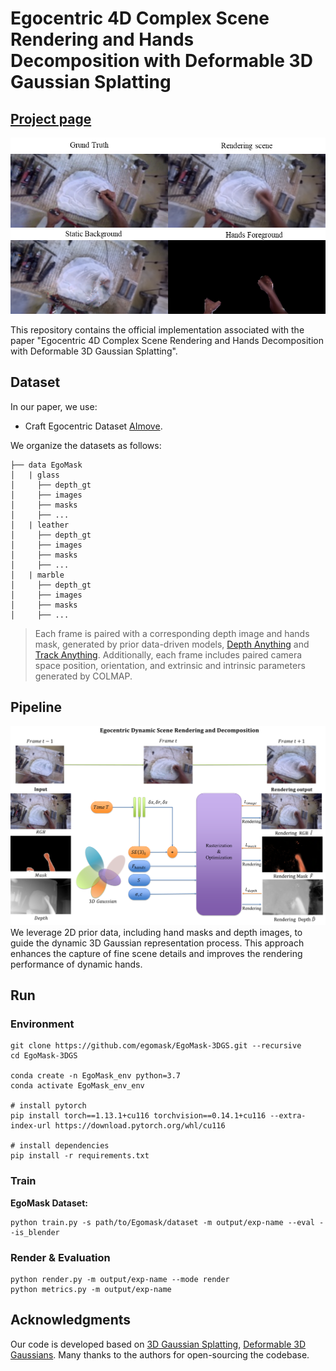 # Egocentric 4D Complex Scene Rendering and Hands Decomposition with Deformable 3D Gaussian Splatting

## [Project page](https://egomask.github.io/)

![Teaser image](pipline/Output.png)

This repository contains the official implementation associated with the paper "Egocentric 4D Complex Scene Rendering and Hands Decomposition with Deformable 3D Gaussian Splatting".



## Dataset

In our paper, we use:

- Craft Egocentric Dataset [AImove](https://www.kaggle.com/datasets/olivasbre/aimove?select=EgoMask).

We organize the datasets as follows:

```shell
├── data EgoMask
│   | glass 
│     ├── depth_gt
│     ├── images 
│     ├── masks
│     ├── ...
│   | leather
│     ├── depth_gt
│     ├── images 
│     ├── masks
│     ├── ...
│   | marble
│     ├── depth_gt
│     ├── images 
│     ├── masks
│     ├── ...
```

> Each frame is paired with a corresponding depth image and hands mask, generated by prior data-driven models,  [Depth Anything](https://github.com/DepthAnything/Depth-Anything-V2) and [Track Anything](https://github.com/gaomingqi/Track-Anything). Additionally, each frame includes paired camera space position, orientation, and extrinsic and intrinsic parameters generated by COLMAP.



## Pipeline

![Teaser image](pipline/Egomask.png)
We leverage 2D prior data, including hand masks and depth images, to guide the dynamic 3D Gaussian representation process. This approach enhances the capture of fine scene details and  improves the rendering performance of dynamic hands. 



## Run

### Environment

```shell
git clone https://github.com/egomask/EgoMask-3DGS.git --recursive
cd EgoMask-3DGS

conda create -n EgoMask_env python=3.7
conda activate EgoMask_env_env

# install pytorch
pip install torch==1.13.1+cu116 torchvision==0.14.1+cu116 --extra-index-url https://download.pytorch.org/whl/cu116

# install dependencies
pip install -r requirements.txt
```



### Train

**EgoMask Dataset:**

```shell
python train.py -s path/to/Egomask/dataset -m output/exp-name --eval --is_blender
```

### Render & Evaluation

```shell
python render.py -m output/exp-name --mode render
python metrics.py -m output/exp-name
```






## Acknowledgments

Our code is developed based on [3D Gaussian Splatting](https://repo-sam.inria.fr/fungraph/3d-gaussian-splatting/), [Deformable 3D Gaussians](https://ingra14m.github.io/Deformable-Gaussians/). Many thanks to the authors for open-sourcing the codebase.
